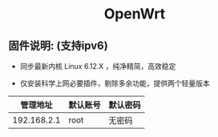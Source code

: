 <div align="center">
<h1>OpenWrt</h1>
</div>

## 固件说明: (支持ipv6)

 - 同步最新内核 Linux 6.12.X  ，纯净精简，高效稳定

 - 仅安装科学上网必要插件，剔除多余功能，提供两个轻量版本

| 管理地址  | 默认账号 | 默认密码 |
| ---- | ---- | ---- |
| 192.168.2.1 | root | 无密码 |
